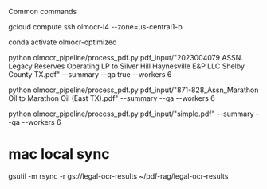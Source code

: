 Common commands

gcloud compute ssh olmocr-l4 --zone=us-central1-b

conda activate olmocr-optimized


python olmocr_pipeline/process_pdf.py pdf_input/"2023004079 ASSN. Legacy Reserves Operating LP to Silver Hill Haynesville E&P LLC Shelby County TX.pdf" --summary --qa true --workers 6


python olmocr_pipeline/process_pdf.py pdf_input/"871-828_Assn_Marathon Oil to Marathon Oil (East TX).pdf" --summary --qa --workers 6


python olmocr_pipeline/process_pdf.py pdf_input/"simple.pdf" --summary --qa --workers 6




# mac local sync
gsutil -m rsync -r gs://legal-ocr-results ~/pdf-rag/legal-ocr-results
